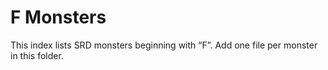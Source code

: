 # F Monsters

This index lists SRD monsters beginning with “F”. Add one file per monster in this folder.

